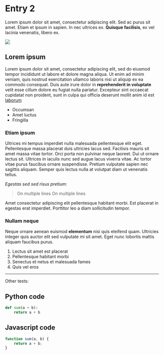 # Entry 2

Lorem ipsum dolor sit amet, consectetur adipiscing elit. Sed ac purus sit amet. Etiam et ipsum in sapien. In nec ultrices ex. **Quisque facilisis**, ex vel lacinia venenatis, libero ex.

![](https://visme.co/blog/wp-content/uploads/2020/12/header-17.png)

## Lorem ipsum

Lorem ipsum dolor sit amet, consectetur adipiscing elit, sed do eiusmod tempor incididunt ut labore et dolore magna aliqua. Ut enim ad minim veniam, quis nostrud exercitation ullamco laboris nisi ut aliquip ex ea commodo consequat. Duis aute irure dolor in **reprehenderit in voluptate** velit esse cillum dolore eu fugiat nulla pariatur. Excepteur sint occaecat cupidatat non proident, sunt in culpa qui officia deserunt mollit anim id est [laborum][showdown]

- Occumsan
- Amet luctus
- Fringilla

### Etiam ipsum

Ultrices mi tempus imperdiet nulla malesuada pellentesque elit eget. Pellentesque massa placerat duis ultricies lacus sed. Facilisis mauris sit amet massa vitae tortor. Orci porta non pulvinar neque laoreet. Dui ut ornare lectus sit. Ultrices in iaculis nunc sed augue lacus viverra vitae. Ac tortor vitae purus faucibus ornare suspendisse. Pretium vulputate sapien nec sagittis aliquam. Semper quis lectus nulla at volutpat diam ut venenatis tellus. 

_Egestas sed sed risus pretium:_

>On multiple lines
On multiple lines

Amet consectetur adipiscing elit pellentesque habitant morbi. Est placerat in egestas erat imperdiet. Porttitor leo a diam sollicitudin tempor.

### Nullam neque

Neque ornare aenean euismod **elementum** nisi quis eleifend quam. Ultricies integer quis auctor elit sed vulputate mi sit amet. Eget nunc lobortis mattis aliquam faucibus purus.  

1. Lectus sit amet est placerat 
2. Pellentesque habitant morbi
3. Senectus et netus et malesuada fames
4. Quis vel eros

[showdown]: http://demo.showdownjs.com/
---

Other tests:

## Python code

```python
def sum(a + b):
    return a + b
```

## Javascript code

```javascript
function sum(a, b) {
    return a + b;
}
```
